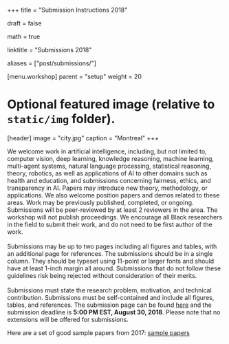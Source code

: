 +++
title = "Submission Instructions 2018"

draft = false

math = true

linktitle = "Submissions 2018"

aliases = ["post/submissions/"]

[menu.workshop]
    parent = "setup"
    weight = 20

# Optional featured image (relative to `static/img` folder).
[header]
image = "city.jpg"
caption = "Montreal"
+++

We welcome work in artificial intelligence, including, but not limited to, computer vision, deep learning, knowledge reasoning, machine learning, multi-agent systems, natural language processing, statistical reasoning, theory, robotics, as well as applications of AI to other domains such as health and education, and submissions concerning fairness, ethics, and transparency in AI. Papers may introduce new theory, methodology, or applications. We also welcome position papers and demos related to these areas. Work may be previously published, completed, or ongoing. Submissions will be peer-reviewed by at least 2 reviewers in the area. The workshop will not publish proceedings. We encourage all Black researchers in the field to submit their work, and do not need to be first author of the work.  
<br>
Submissions may be up to two pages including all figures and tables, with an additional page for references. The submissions should be in a single column. They should be typeset using 11-point or larger fonts and should have at least 1-inch margin all around. Submissions that do not follow these guidelines risk being rejected without consideration of their merits.  
<br>
Submissions must state the research problem, motivation, and technical contribution. Submissions must be self-contained and include all figures, tables, and references. The submission page can be found [here](https://cmt3.research.microsoft.com/BLACKINAI2018) and the submission deadline is __5:00 PM EST, August 30, 2018__. Please note that no extensions will be offered for submissions.

Here are a set of good sample papers from 2017: [sample papers](https://github.com/blackinai/blackinai.github.io/tree/master/papers)
